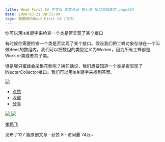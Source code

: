 ```yaml
---
title: Head First C# 中文版 图文皆译 第七章 接口和抽象类 page262
date: 2009-03-21 08:55:00
tags: 我翻译的Head First C#（习作）
---
```

你可以用is关键字来检查一个类是否实现了某个接口

  

有时候你需要检查一个类是否实现了某个接口。假设我们把工蜂对象存储在一个叫做Bees的数组内。我们可以把数组的类型定义为Worker，因为所有工蜂都是Work
er类或者其子类。

  

但是哪只蜜蜂会采集花粉呢？换句话说，我们想要知道一个类是否实现了INectarCollector接口。我们可以用is关键字来找到答案。

  

![](https://p-blog.csdn.net/images/p_blog_csdn_net/cuipengfei1/EntryImages/20090321/2009-03-21_08-40-16.jpg)

  * [ 点赞  ](javascript:;)
  * [ 收藏  ](javascript:;)
  * [ 分享 ](javascript:;)

[ ![](https://profile.csdnimg.cn/5/2/5/3_cuipengfei1)
![](https://g.csdnimg.cn/static/user-reg-year/1x/11.png)
](https://blog.csdn.net/cuipengfei1)

[ 崔鹏飞 ](https://blog.csdn.net/cuipengfei1)

发布了127 篇原创文章  ·  获赞 8  ·  访问量 74万+


